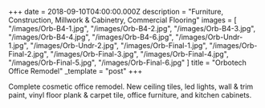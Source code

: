 +++
date = 2018-09-10T04:00:00.000Z
description = "Furniture, Construction, Millwork & Cabinetry, Commercial Flooring"
images = [
  "/images/Orb-B4-1.jpg",
  "/images/Orb-B4-2.jpg",
  "/images/Orb-B4-3.jpg",
  "/images/Orb-B4-4.jpg",
  "/images/Orb-B4-6.jpg",
  "/images/Orb-Undr-1.jpg",
  "/images/Orb-Undr-2.jpg",
  "/images/Orb-Final-1.jpg",
  "/images/Orb-Final-2.jpg",
  "/images/Orb-Final-3.jpg",
  "/images/Orb-Final-4.jpg",
  "/images/Orb-Final-5.jpg",
  "/images/Orb-Final-6.jpg"
]
title = "Orbotech Office Remodel"
_template = "post"
+++

Complete cosmetic office remodel. New ceiling tiles, led lights, wall & trim paint, vinyl floor plank & carpet tile, office furniture, and kitchen cabinets.
